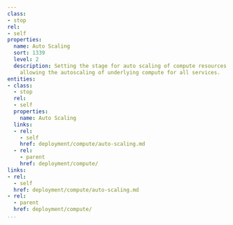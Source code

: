 ```yaml
---
class:
- stop
rel:
- self
properties:
  name: Auto Scaling
  sort: 1339
  level: 2
  description: Setting the stage for auto scaling of compute resources will occur,
    allowing the autoscaling of underlying compute for all services.
entities:
- class:
  - stop
  rel:
  - self
  properties:
    name: Auto Scaling
  links:
  - rel:
    - self
    href: deployment/compute/auto-scaling.md
  - rel:
    - parent
    href: deployment/compute/
links:
- rel:
  - self
  href: deployment/compute/auto-scaling.md
- rel:
  - parent
  href: deployment/compute/
...
```

